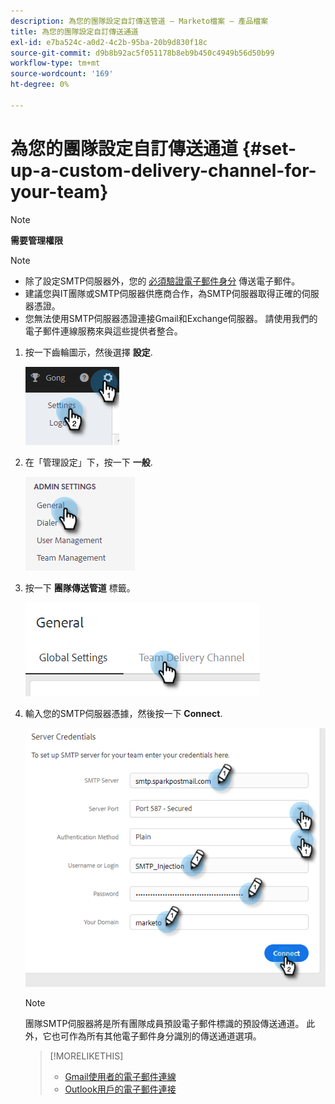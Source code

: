 ```yaml
---
description: 為您的團隊設定自訂傳送管道 — Marketo檔案 — 產品檔案
title: 為您的團隊設定自訂傳送通道
exl-id: e7ba524c-a0d2-4c2b-95ba-20b9d830f18c
source-git-commit: d9b8b92ac5f051178b8eb9b450c4949b56d50b99
workflow-type: tm+mt
source-wordcount: '169'
ht-degree: 0%

---
```


# 為您的團隊設定自訂傳送通道 {#set-up-a-custom-delivery-channel-for-your-team}

>[!NOTE]
>
>**需要管理權限**

>[!NOTE]
>
>* 除了設定SMTP伺服器外，您的 [必須驗證電子郵件身分](/help/marketo/product-docs/marketo-sales-insight/actions/getting-started/email-settings/verify-your-email.md) 傳送電子郵件。
>* 建議您與IT團隊或SMTP伺服器供應商合作，為SMTP伺服器取得正確的伺服器憑證。
>* 您無法使用SMTP伺服器憑證連接Gmail和Exchange伺服器。 請使用我們的電子郵件連線服務來與這些提供者整合。


1. 按一下齒輪圖示，然後選擇 **設定**.

   ![](assets/set-up-a-custom-delivery-channel-for-your-team-1.png)

1. 在「管理設定」下，按一下 **一般**.

   ![](assets/set-up-a-custom-delivery-channel-for-your-team-2.png)

1. 按一下 **團隊傳送管道** 標籤。

   ![](assets/set-up-a-custom-delivery-channel-for-your-team-3.png)

1. 輸入您的SMTP伺服器憑據，然後按一下 **Connect**.

   ![](assets/set-up-a-custom-delivery-channel-for-your-team-4.png)

   >[!NOTE]
   >
   >團隊SMTP伺服器將是所有團隊成員預設電子郵件標識的預設傳送通道。 此外，它也可作為所有其他電子郵件身分識別的傳送通道選項。

   >[!MORELIKETHIS]
   >
   >* [Gmail使用者的電子郵件連線](/help/marketo/product-docs/marketo-sales-connect/email-plugins/gmail/email-connection-for-gmail-users.md)
   >* [Outlook用戶的電子郵件連接](/help/marketo/product-docs/marketo-sales-connect/email-plugins/msc-for-outlook/email-connection-for-outlook-users.md)

